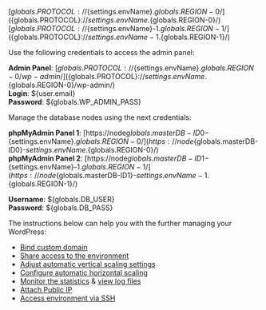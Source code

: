 [${globals.PROTOCOL}://${settings.envName}.${globals.REGION-0}/](${globals.PROTOCOL}://${settings.envName}.${globals.REGION-0}/)   
[${globals.PROTOCOL}://${settings.envName}-1.${globals.REGION-1}/](${globals.PROTOCOL}://${settings.envName}-1.${globals.REGION-1}/)

Use the following credentials to access the admin panel:

**Admin Panel**: [${globals.PROTOCOL}://${settings.envName}.${globals.REGION-0}/wp-admin/](${globals.PROTOCOL}://${settings.envName}.${globals.REGION-0}/wp-admin/)  
**Login**: ${user.email}  
**Password**: ${globals.WP_ADMIN_PASS}  

Manage the database nodes using the next credentials:

**phpMyAdmin Panel 1**: [https://node${globals.masterDB-ID0}-${settings.envName}.${globals.REGION-0}/](https://node${globals.masterDB-ID0}-${settings.envName}.${globals.REGION-0}/)   
**phpMyAdmin Panel 2**: [https://node${globals.masterDB-ID1}-${settings.envName}-1.${globals.REGION-1}/](https://node${globals.masterDB-ID1}-${settings.envName}-1.${globals.REGION-1}/)

**Username**: ${globals.DB_USER}    
**Password**: ${globals.DB_PASS}  

The instructions below can help you with the further managing your WordPress:

* [Bind custom domain](https://docs.jelastic.com/custom-domain-via-cname)
* [Share access to the environment](http://docs.jelastic.com/share-environment)
* [Adjust automatic vertical scaling settings](http://docs.jelastic.com/automatic-vertical-scaling)
* [Configure automatic horizontal scaling](http://docs.jelastic.com/automatic-horizontal-scaling)
* [Monitor the statistics](http://docs.jelastic.com/view-app-statistics) & [view log files](https://docs.jelastic.com/view-log-files)
* [Attach Public IP](https://docs.jelastic.com/public-ip)
* [Access environment via SSH](https://docs.jelastic.com/ssh-access)
